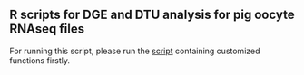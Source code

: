 ## R scripts for DGE and DTU analysis for pig oocyte RNAseq files

For running this script, please run the [script](https://github.com/tf1993614/Pig-Human-RNAseq-analysis/tree/main/Customized%20R%20functions%20for%20analysis%20and%20graphing) containing customized functions firstly.
